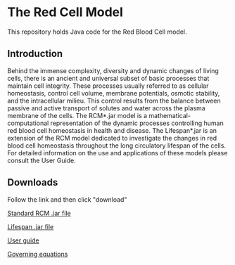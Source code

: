 

# The Red Cell Model

This repository holds Java code for the Red Blood Cell model.


## Introduction

Behind the immense complexity, diversity and dynamic changes of living cells, there is an ancient and universal subset of basic processes that maintain cell integrity. These processes usually referred to as cellular homeostasis, control cell volume, membrane potentials, osmotic stability, and the intracellular milieu.  This control results from the balance between passive and active transport of solutes and water across the plasma membrane of the cells. The RCM*.jar model is a mathematical-computational representation of the dynamic processes controlling human red blood cell homeostasis in health and disease. The Lifespan*.jar is an extension of the RCM model dedicated to investigate the changes in red blood cell homeostasis throughout the long circulatory lifespan of the cells. For detailed information on the use and applications of these models please consult the User Guide.


## Downloads

Follow the link and then click "download"

[Standard RCM .jar file](https://github.com/sdrogers/redcellmodeljava/blob/7845ce1d33a785eb9b0d8d2c3d72323fe0a5d762/RedBloodCellModel/jars/RCM_e8f1aa2.jar)

[Lifespan .jar file](https://github.com/sdrogers/redcellmodeljava/blob/5ee2b9fb755d96155ab4bbf84f9e5411d3cf381a/RedBloodCellModel/jars/Lifespan_ad769ef.jar)

[User guide](https://github.com/sdrogers/redcellmodeljava/blob/949155e8e7033faaffb30884bc112de19bd81faa/equations/RCM_User_Guide_011020.pdf)

[Governing equations](https://github.com/sdrogers/redcellmodeljava/blob/4e8f4bcd5bf01b3d830dc8001e0a753064d79d7c/equations/governing_equations_20210205.pdf)
